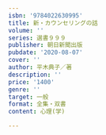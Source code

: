 ```yaml
---
isbn: '9784022630995'
title: 新・カウンセリングの話
volume: ''
series: 選書９９９
publisher: 朝日新聞出版
pubdate: '2020-08-07'
cover: ''
author: 平木典子／著
description: ''
price: '1400'
genre: ''
target: 一般
format: 全集・双書
content: 心理(学)

---
```

